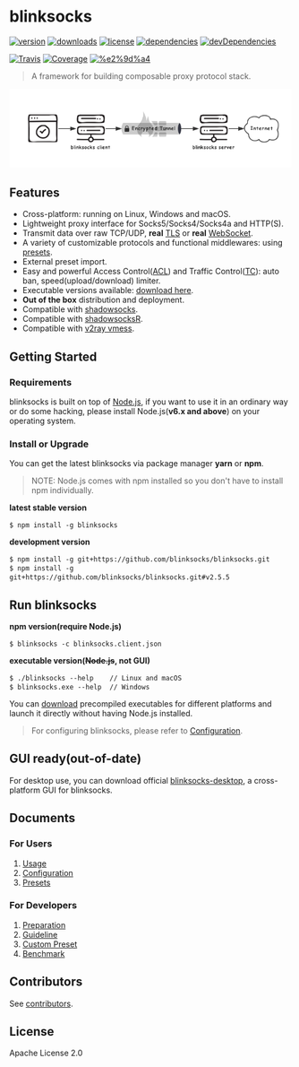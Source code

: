 # blinksocks

[![version](https://img.shields.io/npm/v/blinksocks.svg)](https://www.npmjs.com/package/blinksocks)
[![downloads](https://img.shields.io/npm/dt/blinksocks.svg)](https://www.npmjs.com/package/blinksocks)
[![license](https://img.shields.io/npm/l/blinksocks.svg)](https://github.com/blinksocks/blinksocks/blob/master/LICENSE)
[![dependencies](https://img.shields.io/david/blinksocks/blinksocks.svg)](https://www.npmjs.com/package/blinksocks)
[![devDependencies](https://img.shields.io/david/dev/blinksocks/blinksocks.svg)](https://www.npmjs.com/package/blinksocks)

[![Travis](https://img.shields.io/travis/blinksocks/blinksocks.svg)](https://travis-ci.org/blinksocks/blinksocks)
[![Coverage](https://img.shields.io/codecov/c/github/blinksocks/blinksocks/master.svg)](https://codecov.io/gh/blinksocks/blinksocks)
[![%e2%9d%a4](https://img.shields.io/badge/made%20with-%e2%9d%a4-ff69b4.svg)](https://github.com/blinksocks/blinksocks)

> A framework for building composable proxy protocol stack.

![](docs/blinksocks.png)

## Features

* Cross-platform: running on Linux, Windows and macOS.
* Lightweight proxy interface for Socks5/Socks4/Socks4a and HTTP(S).
* Transmit data over raw TCP/UDP, **real** [TLS] or **real** [WebSocket].
* A variety of customizable protocols and functional middlewares: using [presets](docs/presets).
* External preset import.
* Easy and powerful Access Control([ACL]) and Traffic Control([TC]): auto ban, speed(upload/download) limiter.
* Executable versions available: [download here](https://github.com/blinksocks/blinksocks/releases).
* **Out of the box** distribution and deployment.
* Compatible with [shadowsocks](docs/presets/RECOMMENDATIONS.md#work-with-shadowsocks).
* Compatible with [shadowsocksR](docs/presets/RECOMMENDATIONS.md#work-with-shadowsocksr).
* Compatible with [v2ray vmess](docs/presets/RECOMMENDATIONS.md#work-with-v2ray-vmess).

## Getting Started

### Requirements

blinksocks is built on top of [Node.js](https://nodejs.org), if you want to use it in an ordinary way or do some hacking,
please install Node.js(**v6.x and above**) on your operating system.

### Install or Upgrade

You can get the latest blinksocks via package manager **yarn** or **npm**.

> NOTE: Node.js comes with npm installed so you don't have to install npm individually.

**latest stable version**

```
$ npm install -g blinksocks
```

**development version**

```
$ npm install -g git+https://github.com/blinksocks/blinksocks.git
$ npm install -g git+https://github.com/blinksocks/blinksocks.git#v2.5.5
```

## Run blinksocks

**npm version(require Node.js)**

```
$ blinksocks -c blinksocks.client.json
```

**executable version(~~Node.js~~, not GUI)**

```
$ ./blinksocks --help    // Linux and macOS
$ blinksocks.exe --help  // Windows
```

You can [download](https://github.com/blinksocks/blinksocks/releases) precompiled executables for different platforms and launch it directly without having Node.js installed.

> For configuring blinksocks, please refer to [Configuration](docs/config).

## GUI ready(out-of-date)

For desktop use, you can download official [blinksocks-desktop](https://github.com/blinksocks/blinksocks-desktop),
a cross-platform GUI for blinksocks.

## Documents

### For Users

1. [Usage](docs/usage)
2. [Configuration](docs/config)
3. [Presets](docs/presets)

### For Developers

1. [Preparation](docs/development/preparation)
2. [Guideline](docs/development/guideline)
3. [Custom Preset](docs/development/custom-preset)
4. [Benchmark](docs/benchmark)

## Contributors

See [contributors](https://github.com/blinksocks/blinksocks/graphs/contributors).

## License

Apache License 2.0

[TLS]: https://github.com/blinksocks/blinksocks/tree/master/docs/config#blinksocks-over-tls
[WebSocket]: https://github.com/blinksocks/blinksocks/tree/master/docs/config#blinksocks-over-websocket
[ACL]: https://github.com/blinksocks/blinksocks/tree/master/docs/presets#access-control
[TC]: https://github.com/blinksocks/blinksocks/tree/master/docs/presets#access-control
